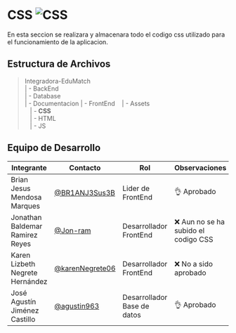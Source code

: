 # CSS ![CSS](https://img.shields.io/badge/CSS-239120?&style=for-the-badge&logo=css3&logoColor=white)

En esta seccion se realizara y almacenara todo el codigo css utilizado para el funcionamiento de la aplicacion.

## Estructura de Archivos
>Integradora-EduMatch<br>
>| - BackEnd<br>
>| - Database<br>
>| - Documentacion
>| - FrontEnd
>&nbsp;&nbsp; | - Assets<br>
>&nbsp;&nbsp; | - **CSS**<br>
>&nbsp;&nbsp; | - HTML<br>
>&nbsp;&nbsp; | - JS<br>

## Equipo de Desarrollo
|Integrante|Contacto|Rol|Observaciones|
|----------|-------|---|-------------|
| Brian Jesus Mendosa Marques|[@BR1ANJ3Sus3B](https://github.com/BR1ANJ3Sus3B)|Lider de FrontEnd|👌 Aprobado
| Jonathan Baldemar Ramirez Reyes|[@Jon-ram](https://github.com/Jon-ram)|Desarrollador FrontEnd|❌ Aun no se ha subido el codigo CSS
| Karen Lizbeth Negrete Hernández|[@karenNegrete06](https://github.com/karenNegrete06)|Desarrollador FrontEnd|❌ No a sido aprobado
| José Agustín Jiménez Castillo|[@agustin963](https://github.com/agustin963)|Desarrollador Base de datos |👌 Aprobado
